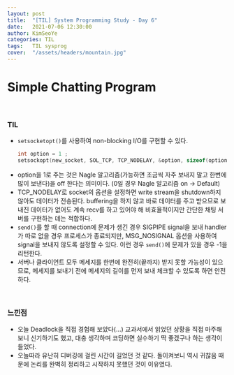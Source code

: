 ```yaml
---
layout: post
title:  "[TIL] System Programming Study - Day 6"
date:   2021-07-06 12:30:00
author: KimSeoYe
categories: TIL
tags:   TIL sysprog
cover:  "/assets/headers/mountain.jpg"
---
```

# Simple Chatting Program

<br>

### TIL

- `setsocketopt()`를 사용하여 non-blocking I/O를 구현할 수 있다.
    ```c
    int option = 1 ;
    setsockopt(new_socket, SOL_TCP, TCP_NODELAY, &option, sizeof(option)) ;
    ```
- option을 1로 주는 것은 Nagle 알고리즘(가능하면 조금씩 자주 보내지 말고 한번에 많이 보낸다)을 off 한다는 의미이다. (0일 경우 Nagle 알고리즘 on -> Default)
- TCP_NODELAY로 socket의 옵션을 설정하면 write stream을 shutdown하지 않아도 데이터가 전송된다. buffering을 하지 않고 바로 데이터를 주고 받으므로 보내진 데이터가 없어도 계속 recv를 하고 있어야 해 비효율적이지만 간단한 채팅 서버를 구현하는 데는 적합하다.
- `send()`를 할 때 connection에 문제가 생긴 경우 SIGPIPE signal을 보내 handler가 따로 없을 경우 프로세스가 종료되지만, MSG_NOSIGNAL 옵션을 사용하여 signal을 보내지 않도록 설정할 수 있다. 이런 경우 `send()`에 문제가 있을 경우 -1을 리턴한다.
- 서버나 클라이언트 모두 메세지를 한번에 완전히(끝까지) 받지 못할 가능성이 있으므로, 메세지를 보내기 전에 메세지의 길이를 먼저 보내 체크할 수 있도록 하면 안전하다.

<br>

### 느낀점
- 오늘 Deadlock을 직접 경험해 보았다(...) 교과서에서 읽었던 상황을 직접 마주해보니 신기하기도 했고, 대충 생각하며 코딩하면 실수하기 딱 좋겠구나 하는 생각이 들었다.
- 오늘따라 유난히 디버깅에 걸린 시간이 길었던 것 같다. 돌이켜보니 역시 귀찮음 때문에 논리를 완벽히 정리하고 시작하지 못했던 것이 이유였다. 